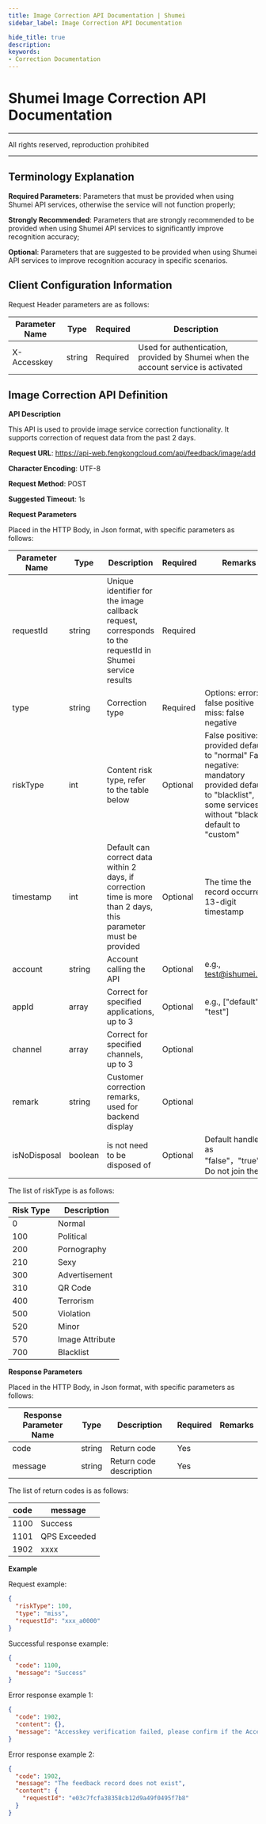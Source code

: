 ```yaml
---
title: Image Correction API Documentation | Shumei
sidebar_label: Image Correction API Documentation

hide_title: true
description: 
keywords:
- Correction Documentation
---
```


# Shumei Image Correction API Documentation

---

All rights reserved, reproduction prohibited

---

## Terminology Explanation

**Required Parameters**: Parameters that must be provided when using Shumei API services, otherwise the service will not function properly;

**Strongly Recommended**: Parameters that are strongly recommended to be provided when using Shumei API services to significantly improve recognition accuracy;

**Optional**: Parameters that are suggested to be provided when using Shumei API services to improve recognition accuracy in specific scenarios.

## Client Configuration Information

Request Header parameters are as follows:

| **Parameter Name** | **Type** | **Required** | **Description**                        |
| ------------------ | -------- | ------------ | -------------------------------------- |
| X-Accesskey        | string   | Required     | Used for authentication, provided by Shumei when the account service is activated |

## Image Correction API Definition

**API Description**

This API is used to provide image service correction functionality. It supports correction of request data from the past 2 days.

**Request URL**: https://api-web.fengkongcloud.com/api/feedback/image/add

**Character Encoding**: UTF-8

**Request Method**: POST

**Suggested Timeout**: 1s

**Request Parameters**

Placed in the HTTP Body, in Json format, with specific parameters as follows:

| **Parameter Name** | **Type** | **Description**                                                | **Required** | **Remarks**                                                                                     |
| ------------------ | -------- | -------------------------------------------------------------- | ------------ | ---------------------------------------------------------------------------------------------- |
| requestId          | string   | Unique identifier for the image callback request, corresponds to the requestId in Shumei service results | Required     |                                                                                                |
| type               | string   | Correction type                                                | Required     | Options: error: false positive miss: false negative                                             |
| riskType           | int      | Content risk type, refer to the table below                    | Optional     | False positive: not provided defaults to "normal" False negative: mandatory provided defaults to "blacklist", some services without "blacklist" default to "custom" |
| timestamp          | int      | Default can correct data within 2 days, if correction time is more than 2 days, this parameter must be provided | Optional     | The time the record occurred, 13-digit timestamp                                                |
| account            | string   | Account calling the API                                        | Optional     | e.g., test@ishumei.com                                                                          |
| appId              | array    | Correct for specified applications, up to 3                    | Optional     | e.g., ["default", "test"]                                                                       |
| channel            | array    | Correct for specified channels, up to 3                        | Optional     |                                                                                                |
| remark             | string   | Customer correction remarks, used for backend display          | Optional     |                                                                                                |
| isNoDisposal         | boolean   | is not need to be disposed of                                                                                      | Optional         | Default handled as "false"，"true"：Do not join the list                                                                                                                                |

The list of riskType is as follows:

| **Risk Type** | **Description** |
| ------------- | --------------- |
| 0             | Normal          |
| 100           | Political       |
| 200           | Pornography     |
| 210           | Sexy            |
| 300           | Advertisement   |
| 310           | QR Code         |
| 400           | Terrorism       |
| 500           | Violation       |
| 520           | Minor           |
| 570           | Image Attribute |
| 700           | Blacklist       |

**Response Parameters**

Placed in the HTTP Body, in Json format, with specific parameters as follows:

| **Response Parameter Name** | **Type** | **Description** | **Required** | **Remarks** |
| --------------------------- | -------- | --------------- | ------------ | ----------- |
| code                        | string   | Return code     | Yes          |             |
| message                     | string   | Return code description | Yes          |             |

The list of return codes is as follows:

| **code** | **message** |
| -------- | ----------- |
| 1100     | Success     |
| 1101     | QPS Exceeded |
| 1902     | xxxx        |

**Example**

Request example:
```json
{
  "riskType": 100,
  "type": "miss",
  "requestId": "xxx_a0000"
}
```

Successful response example:
```json
{
  "code": 1100,
  "message": "Success"
}
```

Error response example 1:
```json
{
  "code": 1902,
  "content": {},
  "message": "Accesskey verification failed, please confirm if the Accesskey is correct"
}
```

Error response example 2:
```json
{
  "code": 1902,
  "message": "The feedback record does not exist",
  "content": {
    "requestId": "e03c7fcfa38358cb12d9a49f0495f7b8"
  }
}
```